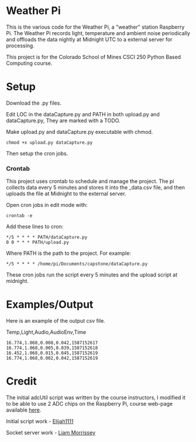 # Weather Pi
This is the various code for the Weather Pi, a "weather" station Raspberry Pi. The Weather Pi records light, temperature and ambient noise periodically and offloads the data nightly at Midnight UTC to a external server for processing.

This project is for the Colorado School of Mines CSCI 250 Python Based Computing course.

# Setup
Download the .py files.

Edit LOC in the dataCapture.py and PATH in both upload.py and dataCapture.py, They are marked with a TODO.

Make upload.py and dataCapture.py executable with chmod.
```
chmod +x upload.py dataCapture.py
```
Then setup the cron jobs.

### Crontab
This project uses crontab to schedule and manage the project.
The pi collects data every 5 minutes and stores it into the _data.csv file, and then uploads the file at Midnight to the external server.

Open cron jobs in edit mode with: 

```
crontab -e
```

Add these lines to cron:
```
*/5 * * * * PATH/dataCapture.py
0 0 * * * PATH/upload.py
```
Where PATH is the path to the project.
For example:
```
*/5 * * * * /home/pi/Documents/capstone/dataCapture.py
```
These cron jobs run the script every 5 minutes and the upload script at midnight.
# Examples/Output
Here is an example of the output csv file.

Temp,Light,Audio,AudioEnv,Time
```
16.774,1.068,0.008,0.042,1587152617
16.774,1.068,0.005,0.039,1587152618
16.452,1.068,0.015,0.045,1587152619
16.774,1.068,0.002,0.042,1587152619
```


# Credit
The initial adcUtil script was written by the course instructors, I modified it to be able to use 2 ADC chips on the Raspberry Pi, course web-page available [here](http://cs-courses.mines.edu/csci250/).

Initial script work - [Elijah1111](https://github.com/Elijah1111)

Socket server work - [Liam Morrissey](https://github.com/liam-morrissey)
